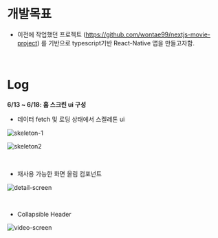 # 개발목표

- 이전에 작업했던 프로젝트 (https://github.com/wontae99/nextjs-movie-project) 를 기반으로 
  typescript기반 React-Native 앱을 만들고자함.


<br>

# Log

__6/13 ~ 6/18: 홈 스크린 ui 구성__

- 데이터 fetch 및 로딩 상태에서 스켈레톤 ui

![skeleton-1](https://github.com/wontae99/nextjs-movie-project/assets/109476712/004bc2e2-ea40-4d23-ad73-c1edf20839a6)

![skeleton2](https://github.com/wontae99/nextjs-movie-project/assets/109476712/1a0707ce-9689-4b00-823d-96f6bf24b142)

<br>

- 재사용 가능한 화면 올림 컴포넌트

![detail-screen](https://github.com/wontae99/nextjs-movie-project/assets/109476712/349eb61e-d6a7-40cc-a54c-f7f3f0fa29a7)

<br>

 - Collapsible Header

![video-screen](https://github.com/wontae99/nextjs-movie-project/assets/109476712/12c97a36-5a40-42e7-a82a-e7751df98109)

<br>